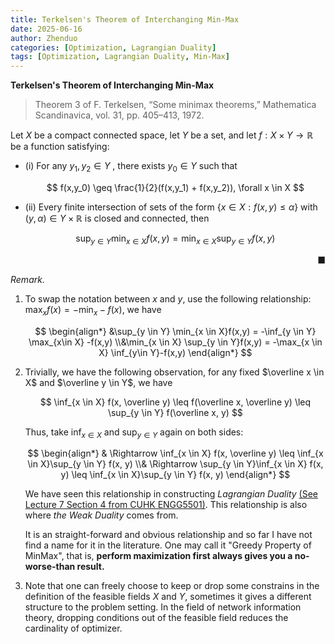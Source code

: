```yaml
---
title: Terkelsen's Theorem of Interchanging Min-Max
date: 2025-06-16
author: Zhenduo
categories: [Optimization, Lagrangian Duality]
tags: [Optimization, Lagrangian Duality, Min-Max]
---
```


**Terkelsen's Theorem of Interchanging Min-Max**

>Theorem 3 of F. Terkelsen, “Some minimax theorems,” Mathematica Scandinavica, vol. 31, pp. 405–413, 1972.


Let $X$ be a compact connected space, let $Y$ be a set, and let $f:X \times Y \rightarrow \mathbb R$ be a function satisfying:

- (i) For any $y_1,y_2 \in Y$ , there exists $y_0 \in Y$ such that 

    $$
    f(x,y_0) \geq \frac{1}{2}(f(x,y_1) + f(x,y_2)), \forall x \in X
    $$

- (ii) Every finite intersection of sets of the form $\{ x \in X:f(x,y) \leq \alpha \}$ with $(y,\alpha) \in Y \times \mathbb R$ is closed and connected, then

    $$
    \sup_{y \in Y} \min_{x\in X} f(x,y) = \min_{x \in X} \sup_{y \in Y}f(x,y)
    $$

&nbsp;<span style="float: right;">■</span>

*Remark.* 

1. To swap the notation between $x$ and $y$, use the following relationship: $\max_x f(x) = -\min_x -f(x)$, we have

    $$
    \begin{align*}
        &\sup_{y \in Y} \min_{x \in X}f(x,y) = -\inf_{y \in Y} \max_{x\in X} -f(x,y)
        \\&\min_{x \in X} \sup_{y \in Y}f(x,y) = -\max_{x \in X} \inf_{y\in Y}-f(x,y)
    \end{align*}
    $$

2. Trivially, we have the following observation, for any fixed $\overline x \in X$ and $\overline y \in Y$, we have  

    $$
    \inf_{x \in X} f(x, \overline y) \leq f(\overline x, \overline y) \leq \sup_{y \in Y} f(\overline x, y)
    $$

    Thus, take $\inf_{x \in X}$ and $\sup_{y \in Y}$ again on both sides:

    $$
    \begin{align*}
    & \Rightarrow \inf_{x \in X} f(x, \overline y)  \leq \inf_{x \in X}\sup_{y \in Y} f(x, y)  
    \\& \Rightarrow \sup_{y \in Y}\inf_{x \in X} f(x, y)  \leq \inf_{x \in X}\sup_{y \in Y} f(x, y)
    \end{align*}
    $$
    
    We have seen this relationship in constructing *Lagrangian Duality* <a href="{{zhenduowen.github.io}}/assets/files/notes/engg5501_handout7_optimality_conditions_and_lagrangian_conditions.pdf">(See Lecture 7 Section 4 from CUHK ENGG5501)</a>. This relationship is also where *the Weak Duality* comes from.

    It is an straight-forward and obvious relationship and so far I have not find a name for it in the literature. One may call it "Greedy Property of MinMax", that is, **perform maximization first always gives you a no-worse-than result.**

3. Note that one can freely choose to keep or drop some constrains in the definition of the feasible fields $X$ and $Y$, sometimes it gives a different structure to the problem setting. In the field of network information theory, dropping conditions out of the feasible field reduces the cardinality of optimizer.
